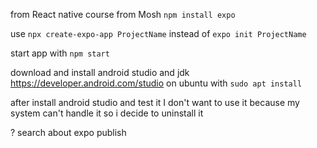 from React native course from Mosh
`npm install expo`

use `npx create-expo-app ProjectName` instead of `expo init ProjectName` 

start app with `npm start`

download and install android studio and jdk 
https://developer.android.com/studio
on ubuntu with `sudo apt install`

after install android studio and test it I don't want to use it because my system can't handle it
so i decide to uninstall it

? search about expo publish